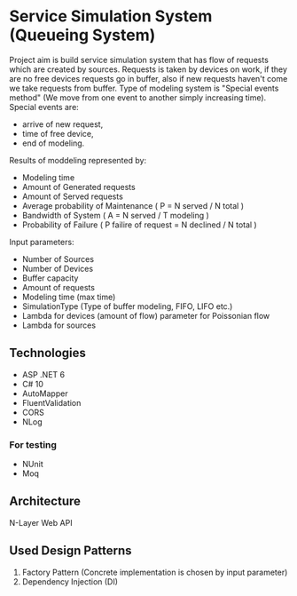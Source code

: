 # Service Simulation System (Queueing System)

Project aim is build service simulation system that has flow of requests which are created by sources. Requests is taken by devices on work, if they are no free devices requests go in buffer, also if new requests haven't come we take requests from buffer.
Type of modeling system is "Special events method" (We move from one event to another simply increasing time).
Special events are: 
* arrive of new request, 
* time of free device,
* end of modeling.

Results of moddeling represented by:
* Modeling time
* Amount of Generated requests
* Amount of Served requests
* Average probability of Maintenance ( P = N served / N total )
* Bandwidth of System ( A = N served / T modeling )
* Probability of Failure ( P failire of request = N declined / N total )

Input parameters:
* Number of Sources
* Number of Devices
* Buffer capacity
* Amount of requests
* Modeling time (max time)
* SimulationType (Type of buffer modeling, FIFO, LIFO etc.)
* Lambda for devices (amount of flow) parameter for Poissonian flow
* Lambda for sources

## Technologies
- ASP .NET 6
- C# 10
- AutoMapper
- FluentValidation
- CORS
- NLog

### For testing
- NUnit
- Moq

## Architecture 
N-Layer Web API

## Used Design Patterns
1. Factory Pattern (Concrete implementation is chosen by input parameter)
2. Dependency Injection (DI)
